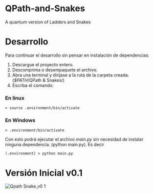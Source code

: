 # QPath-and-Snakes
A quantum version of Ladders and Snakes

# Desarrollo
Para continuar el desarrollo sin pensar en instalación de dependencias:
 1. Descargue el proyecto entero.
 2. Descomprima o desempaquete el archivo.
 3. Abra una terminal y diríjase a la ruta de la carpeta creada. (_$PATH_/QPath & Snakes/)
 4. Escriba el comando:
 ### En linux
 ~~~
 > source .environment/bin/activate 
 ~~~
 
 ### En Windows
 ~~~
 > .environment/bin/activate 
 ~~~
 
 Con esto podrá ejecutar el archivo _main.py_ sin necesidad de instalar ninguna dependencia.
 (python main.py). Es decir
 
 ~~~
 (.environment) > python main.py 
 ~~~
 
# Versión Inicial v0.1
![Qpath Snake_v0 1](https://user-images.githubusercontent.com/35621197/138520900-af264bcb-cef8-429e-bb3d-608b6f04eca9.png)
